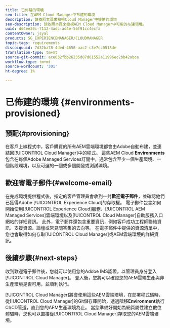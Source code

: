 ```yaml
---
title: 已佈建的環境
seo-title: 在AEM Cloud Manager中布建的環境
description: 請依照本頁來檢視Cloud Manager中提供的環境
seo-description: 請依照本頁來檢視AEM Cloud Manager中可用的布建環境。
uuid: d04ee39c-7112-4adc-ad4e-56f91cc4ecfa
contentOwner: jsyal
products: SG_EXPERIENCEMANAGER/CLOUDMANAGER
topic-tags: requirements
discoiquuid: 7d32ba78-4ded-4656-aac2-c3e7cc0518de
translation-type: tm+mt
source-git-commit: ace032fbb26235d87d61552a11996ec2bb42abce
workflow-type: tm+mt
source-wordcount: '301'
ht-degree: 1%

---
```



# 已佈建的環境 {#environments-provisioned}

## 預配{#provisioning}

在客戶上線程式中，客戶購買的所有AEM雲端環境都會由Adobe自動布建，並連結回[!UICONTROL Cloud Manager]中的程式。 這些AEM Cloud **Environments**&#x200B;包含在每個Adobe Managed Services訂閱中，通常包含至少一個生產環境、一個階段環境，以及可選的一個或多個開發或測試環境。

## 歡迎寄電子郵件{#welcome-email}

在完成環境提供程式後，指定的客戶管理員會收到一封&#x200B;**歡迎電子郵件**，並確認他們已獲得Adobe [!UICONTROL Experience Cloud]的存取權。 電子郵件包含如何開始使用[!UICONTROL Experience Cloud]服務、[!UICONTROL AEM Managed Services]雲端環境以及[!UICONTROL Cloud Manager]自助服務入口網站的詳細資訊。 此外，電子郵件還包含重要資訊，例如客戶成功工程師聯絡資訊、支援資源、論壇或常見問答集的去向等。 在電子郵件中提供的資源清單中，您也會取得如何存取[!UICONTROL Cloud Manager]或AEM雲端環境的詳細資訊。

## 後續步驟{#next-steps}

收到歡迎電子郵件後，您就可以使用您的Adobe IMS認證，以管理員身分登入[!UICONTROL Cloud Manager]。 登入後，您將可以確認您的AEM雲端生產與非生產環境是否可用，並順利執行。

[!UICONTROL Cloud Manager]將會使用這些AEM雲端環境，在部署程式碼時，從[!UICONTROL Cloud Manager]的Git儲存庫開始，透過階移&#x200B;**Environment**&#x200B;執行CI/CD管道，直到您的AEM生產環境為止。 當您準備好開始為網頁屬性建立數位體驗時，您也可以直接從[!UICONTROL Cloud Manager]存取您的AEM雲端環境。
